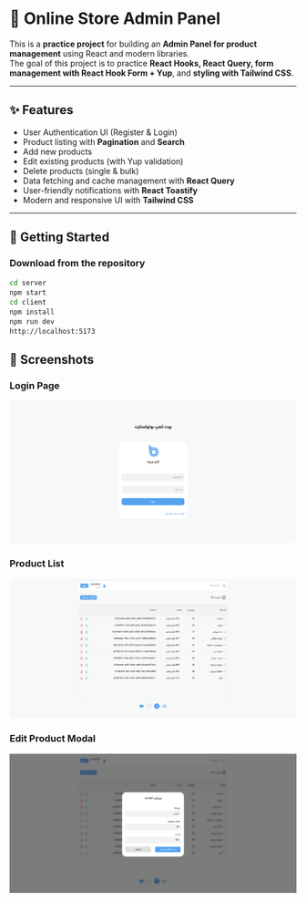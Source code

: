 # 🛒 Online Store Admin Panel

This is a **practice project** for building an **Admin Panel for product management** using React and modern libraries.  
The goal of this project is to practice **React Hooks, React Query, form management with React Hook Form + Yup**, and **styling with Tailwind CSS**.

---

## ✨ Features
- User Authentication UI (Register & Login)
- Product listing with **Pagination** and **Search**
- Add new products
- Edit existing products (with Yup validation)
- Delete products (single & bulk)
- Data fetching and cache management with **React Query**
- User-friendly notifications with **React Toastify**
- Modern and responsive UI with **Tailwind CSS**

---

## 🚀 Getting Started

### Download from the repository
```bash
cd server
npm start
cd client
npm install
npm run dev
http://localhost:5173 


```
## 📸 Screenshots

### Login Page
![Login Page](./Login.png)

### Product List
![Product List](./ProductList.png)

### Edit Product Modal
![Edit Product Modal](./EditProduct.png)

